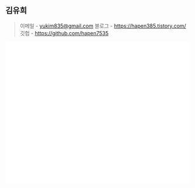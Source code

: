 ## 김유희
> 이메일 - yukim835@gmail.com 블로그 - https://hapen385.tistory.com/ 깃헙 - https://github.com/hapen7535

![Metrics](/github-metrics.svg)
